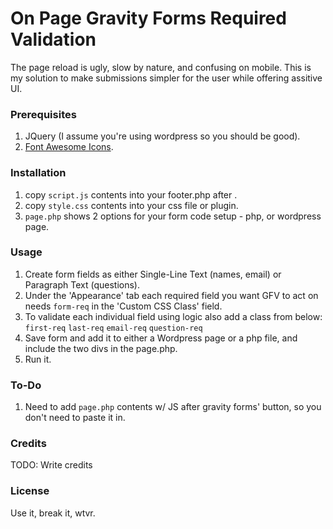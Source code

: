 
# On Page Gravity Forms Required Validation
The page reload is ugly, slow by nature, and confusing on mobile. This is my solution to make submissions simpler for the user while offering assitive UI.
### Prerequisites
1. JQuery (I assume you're using wordpress so you should be good).
2. [Font Awesome Icons](http://fontawesome.io/).

### Installation
1. copy `script.js` contents into your footer.php after </body>.
2. copy `style.css` contents into your css file or plugin.
3. `page.php` shows 2 options for your form code setup - php, or wordpress page.

### Usage
1. Create form fields as either Single-Line Text (names, email) or Paragraph Text (questions).
2. Under the 'Appearance' tab each required field you want GFV to act on needs `form-req` in the 'Custom CSS Class' field.
3. To validate each individual field using logic also add a class from below:
  `first-req`
  `last-req`
  `email-req`
  `question-req`
4. Save form and add it to either a Wordpress page or a php file, and include the two divs in the page.php.
5. Run it.

### To-Do
1. Need to add `page.php` contents w/ JS after gravity forms' button, so you don't need to paste it in.

### Credits
TODO: Write credits

### License
Use it, break it, wtvr.
